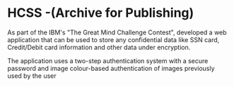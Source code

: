 # HCSS -(Archive for Publishing)

As part of the IBM's "The Great Mind Challenge Contest", developed a web application that can be used to store any
confidential data like SSN card, Credit/Debit card information and other data under encryption.

The application uses a two-step authentication system with a secure password and image colour-based authentication
of images previously used by the user
